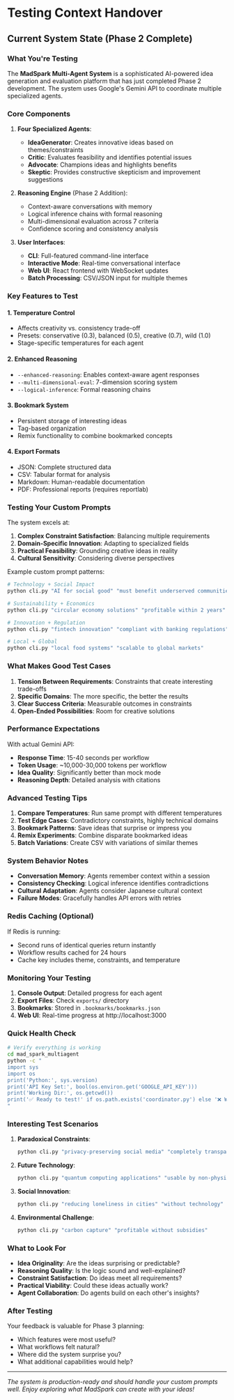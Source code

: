 # Testing Context Handover

## Current System State (Phase 2 Complete)

### What You're Testing

The **MadSpark Multi-Agent System** is a sophisticated AI-powered idea generation and evaluation platform that has just completed Phase 2 development. The system uses Google's Gemini API to coordinate multiple specialized agents.

### Core Components

1. **Four Specialized Agents**:
   - **IdeaGenerator**: Creates innovative ideas based on themes/constraints
   - **Critic**: Evaluates feasibility and identifies potential issues
   - **Advocate**: Champions ideas and highlights benefits
   - **Skeptic**: Provides constructive skepticism and improvement suggestions

2. **Reasoning Engine** (Phase 2 Addition):
   - Context-aware conversations with memory
   - Logical inference chains with formal reasoning
   - Multi-dimensional evaluation across 7 criteria
   - Confidence scoring and consistency analysis

3. **User Interfaces**:
   - **CLI**: Full-featured command-line interface
   - **Interactive Mode**: Real-time conversational interface
   - **Web UI**: React frontend with WebSocket updates
   - **Batch Processing**: CSV/JSON input for multiple themes

### Key Features to Test

#### 1. Temperature Control
- Affects creativity vs. consistency trade-off
- Presets: conservative (0.3), balanced (0.5), creative (0.7), wild (1.0)
- Stage-specific temperatures for each agent

#### 2. Enhanced Reasoning
- `--enhanced-reasoning`: Enables context-aware agent responses
- `--multi-dimensional-eval`: 7-dimension scoring system
- `--logical-inference`: Formal reasoning chains

#### 3. Bookmark System
- Persistent storage of interesting ideas
- Tag-based organization
- Remix functionality to combine bookmarked concepts

#### 4. Export Formats
- JSON: Complete structured data
- CSV: Tabular format for analysis
- Markdown: Human-readable documentation
- PDF: Professional reports (requires reportlab)

### Testing Your Custom Prompts

The system excels at:
1. **Complex Constraint Satisfaction**: Balancing multiple requirements
2. **Domain-Specific Innovation**: Adapting to specialized fields
3. **Practical Feasibility**: Grounding creative ideas in reality
4. **Cultural Sensitivity**: Considering diverse perspectives

Example custom prompt patterns:
```bash
# Technology + Social Impact
python cli.py "AI for social good" "must benefit underserved communities"

# Sustainability + Economics  
python cli.py "circular economy solutions" "profitable within 2 years"

# Innovation + Regulation
python cli.py "fintech innovation" "compliant with banking regulations"

# Local + Global
python cli.py "local food systems" "scalable to global markets"
```

### What Makes Good Test Cases

1. **Tension Between Requirements**: Constraints that create interesting trade-offs
2. **Specific Domains**: The more specific, the better the results
3. **Clear Success Criteria**: Measurable outcomes in constraints
4. **Open-Ended Possibilities**: Room for creative solutions

### Performance Expectations

With actual Gemini API:
- **Response Time**: 15-40 seconds per workflow
- **Token Usage**: ~10,000-30,000 tokens per workflow
- **Idea Quality**: Significantly better than mock mode
- **Reasoning Depth**: Detailed analysis with citations

### Advanced Testing Tips

1. **Compare Temperatures**: Run same prompt with different temperatures
2. **Test Edge Cases**: Contradictory constraints, highly technical domains
3. **Bookmark Patterns**: Save ideas that surprise or impress you
4. **Remix Experiments**: Combine disparate bookmarked ideas
5. **Batch Variations**: Create CSV with variations of similar themes

### System Behavior Notes

- **Conversation Memory**: Agents remember context within a session
- **Consistency Checking**: Logical inference identifies contradictions
- **Cultural Adaptation**: Agents consider Japanese cultural context
- **Failure Modes**: Gracefully handles API errors with retries

### Redis Caching (Optional)

If Redis is running:
- Second runs of identical queries return instantly
- Workflow results cached for 24 hours
- Cache key includes theme, constraints, and temperature

### Monitoring Your Testing

1. **Console Output**: Detailed progress for each agent
2. **Export Files**: Check `exports/` directory
3. **Bookmarks**: Stored in `.bookmarks/bookmarks.json`
4. **Web UI**: Real-time progress at http://localhost:3000

### Quick Health Check

```bash
# Verify everything is working
cd mad_spark_multiagent
python -c "
import sys
import os
print('Python:', sys.version)
print('API Key Set:', bool(os.environ.get('GOOGLE_API_KEY')))
print('Working Dir:', os.getcwd())
print('✅ Ready to test!' if os.path.exists('coordinator.py') else '❌ Wrong directory')
"
```

### Interesting Test Scenarios

1. **Paradoxical Constraints**:
   ```bash
   python cli.py "privacy-preserving social media" "completely transparent"
   ```

2. **Future Technology**:
   ```bash
   python cli.py "quantum computing applications" "usable by non-physicists"
   ```

3. **Social Innovation**:
   ```bash
   python cli.py "reducing loneliness in cities" "without technology"
   ```

4. **Environmental Challenge**:
   ```bash
   python cli.py "carbon capture" "profitable without subsidies"
   ```

### What to Look For

- **Idea Originality**: Are the ideas surprising or predictable?
- **Reasoning Quality**: Is the logic sound and well-explained?
- **Constraint Satisfaction**: Do ideas meet all requirements?
- **Practical Viability**: Could these ideas actually work?
- **Agent Collaboration**: Do agents build on each other's insights?

### After Testing

Your feedback is valuable for Phase 3 planning:
- Which features were most useful?
- What workflows felt natural?
- Where did the system surprise you?
- What additional capabilities would help?

---

*The system is production-ready and should handle your custom prompts well. Enjoy exploring what MadSpark can create with your ideas!*